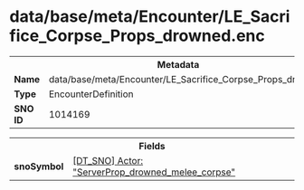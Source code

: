 <h1>data/base/meta/Encounter/LE_Sacrifice_Corpse_Props_drowned.enc</h1><table><tr><th colspan="100%">Metadata</th></tr><tr><td><b>Name</b></td><td>data/base/meta/Encounter/LE_Sacrifice_Corpse_Props_drowned.enc</td></tr><tr><td><b>Type</b></td><td>EncounterDefinition</td></tr><tr><td><b>SNO ID</b></td><td>1014169</td></tr></table>

<table><tr><th colspan="100%">Fields</th></tr><tr><td><b>snoSymbol</b></td><td><a href="..\Actor\ServerProp_drowned_melee_corpse.acr.md">[DT_SNO] Actor: "ServerProp_drowned_melee_corpse"</a></td></tr></table>

